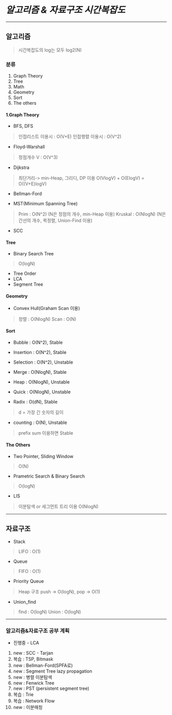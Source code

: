 # *알고리즘 & 자료구조 시간복잡도*

**************************************************************************
## 알고리즘
> 시간복잡도의 log는 모두 log2(N)

### 분류
1. Graph Theory
2. Tree
3. Math
4. Geometry
5. Sort
6. The others

#### 1.Graph Theory
* BFS, DFS
> 인접리스트 이용시 : O(V+E)
> 인접행렬 이용시 : O(V^2)

* Floyd-Warshall
> 정점개수 V : O(V^3)

* Dijkstra 
> 최단거리-> min-Heap, 그리디, DP 이용
> O(VlogV) + O(ElogV) = O((V+E)logV)

* Bellman-Ford

* MST(Minimum Spanning Tree)
> Prim : O(N^2) (N은 정점의 개수, min-Heap 이용)
> Kruskal : O(NlogN) (N은 간선의 개수, 퀵정렬, Union-Find 이용)

* SCC

#### Tree
* Binary Search Tree
> O(logN)
* Tree Order
* LCA
* Segment Tree
> 

#### Geometry
* Convex Hull(Graham Scan 이용)
> 정렬 : O(NlogN)
> Scan : O(N)

#### Sort
* Bubble : O(N^2), Stable
* Insertion : O(N^2), Stable
* Selection : O(N^2), Unstable
* Merge : O(NlogN), Stable
* Heap : O(NlogN), Unstable
* Quick : O(NlogN), Unstable

* Radix : O(dN), Stable
> d = 가장 긴 숫자의 길이
* counting : O(N), Unstable
> prefix sum 이용하면 Stable

#### The Others
* Two Pointer, Sliding Window
> O(N)

* Prametric Search & Binary Search
> O(logN)

* LIS
> 이분탐색 or 세그먼트 트리 이용
> O(NlogN)

**************************************************************************
## 자료구조
* Stack
> LIFO : O(1)

* Queue
> FIFO : O(1)

* Priority Queue
> Heap 구조
> push -> O(logN), pop -> O(1)

* Union_find
> find  : O(logN)
> Union : O(logN)


**************************************************************************
### 알고리즘&자료구조 공부 계획
* 진행중 - LCA
1. new : SCC - Tarjan
2. 복습 : TSP, Bitmask
3. new : Bellman-Ford(SPFA로)
4. new : Segment Tree lazy propagation
5. new : 병렬 이분탐색
6. new : Fenwick Tree
7. new : PST (persistent segment tree)
8. 복습 : Trie
9. 복습 : Network Flow
10. new : 이분매칭